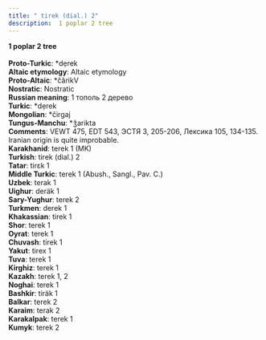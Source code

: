 ```yaml
---
title: " tirek (dial.) 2"
description:  1 poplar 2 tree
---
```

<strong> 1 poplar 2 tree</strong><br><br>
<strong>Proto-Turkic</strong>:  *dẹrek<br>
<strong>Altaic etymology</strong>:  Altaic etymology<br>
<strong> Proto-Altaic</strong>:  *čărikV<br>
<strong>Nostratic</strong>:  Nostratic<br>
<strong>Russian meaning</strong>:  1 тополь 2 дерево<br>
<strong>Turkic</strong>:  *dẹrek<br>
<strong>Mongolian</strong>:  *čirgaj<br>
<strong>Tungus-Manchu</strong>:  *ǯarikta<br>
<strong>Comments</strong>:  VEWT 475, EDT 543, ЭСТЯ 3, 205-206, Лексика 105, 134-135. Iranian origin is quite improbable.<br>
<strong>Karakhanid</strong>:  terek 1 (MK)<br>
<strong>Turkish</strong>:  tirek (dial.) 2<br>
<strong>Tatar</strong>:  tirɛk 1<br>
<strong>Middle Turkic</strong>:  terek 1 (Abush., Sangl., Pav. C.)<br>
<strong>Uzbek</strong>:  terak 1<br>
<strong>Uighur</strong>:  deräk 1<br>
<strong>Sary-Yughur</strong>:  terek 2<br>
<strong>Turkmen</strong>:  derek 1<br>
<strong>Khakassian</strong>:  tirek 1<br>
<strong>Shor</strong>:  terek 1<br>
<strong>Oyrat</strong>:  terek 1<br>
<strong>Chuvash</strong>:  tirek 1<br>
<strong>Yakut</strong>:  tirex 1<br>
<strong>Tuva</strong>:  terek 1<br>
<strong>Kirghiz</strong>:  terek 1<br>
<strong>Kazakh</strong>:  terek 1, 2<br>
<strong>Noghai</strong>:  terek 1<br>
<strong>Bashkir</strong>:  tiräk 1<br>
<strong>Balkar</strong>:  terek 2<br>
<strong>Karaim</strong>:  terak 2<br>
<strong>Karakalpak</strong>:  terek 1<br>
<strong>Kumyk</strong>:  terek 2<br>


